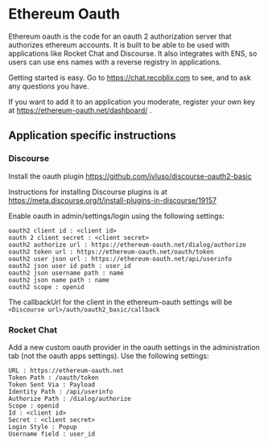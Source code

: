 # Ethereum Oauth

Ethereum oauth is the code for an oauth 2 authorization server that authorizes ethereum accounts. It is built to be able to be used with applications like Rocket Chat and Discourse. It also integrates with ENS, so users can use ens names with a reverse registry in applications.

Getting started is easy. Go to https://chat.recoblix.com to see, and to ask any questions you have.

If you want to add it to an application you moderate, register your own key at https://ethereum-oauth.net/dashboard/ .

## Application specific instructions

### Discourse
Install the oauth plugin https://github.com/jvluso/discourse-oauth2-basic

Instructions for installing Discourse plugins is at https://meta.discourse.org/t/install-plugins-in-discourse/19157

Enable oauth in admin/settings/login using the following settings:
```
oauth2 client id : <client id>
oauth 2 client secret : <client secret>
oauth2 authorize url : https://ethereum-oauth.net/dialog/authorize
oauth2 token url : https://ethereum-oauth.net/oauth/token
oauth2 user json url : https://ethereum-oauth.net/api/userinfo
oauth2 json user id path : user_id
oauth2 json username path : name
oauth2 json name path : name
oauth2 scope : openid
```
The callbackUrl for the client in the ethereum-oauth settings will be `<Discourse url>/auth/oauth2_basic/callback`

### Rocket Chat
Add a new custom oauth provider in the oauth settings in the administration tab (not the oauth apps settings). Use the following settings:
```
URL : https://ethereum-oauth.net
Token Path : /oauth/token
Token Sent Via : Payload
Identity Path : /api/userinfo
Authorize Path : /dialog/authorize
Scope : openid
Id : <client id>
Secret : <client secret>
Login Style : Popup
Username field : user_id
```
